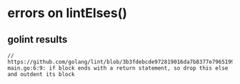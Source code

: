 # errors on lintElses()

## golint results

```
// https://github.com/golang/lint/blob/3b3fdebcde972819016da7b8377e79651998f5fc/lint.go#L1014
main.go:6:9: if block ends with a return statement, so drop this else and outdent its block
```
